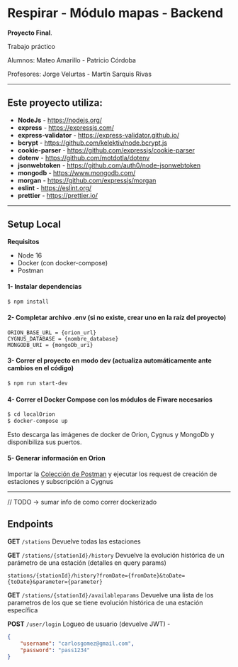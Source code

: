 # Respirar - Módulo mapas - Backend

**Proyecto Final**.

Trabajo práctico

Alumnos: Mateo Amarillo - Patricio Córdoba

Profesores: Jorge Velurtas - Martín Sarquis Rivas

****

## Este proyecto utiliza: ##

- **NodeJs** - https://nodejs.org/
- **express** - https://expressjs.com/
- **express-validator** - https://express-validator.github.io/
- **bcrypt** - https://github.com/kelektiv/node.bcrypt.js
- **cookie-parser** - https://github.com/expressjs/cookie-parser
- **dotenv** - https://github.com/motdotla/dotenv
- **jsonwebtoken** - https://github.com/auth0/node-jsonwebtoken
- **mongodb** - https://www.mongodb.com/
- **morgan** - https://github.com/expressjs/morgan
- **eslint** - https://eslint.org/
- **prettier** - https://prettier.io/

****

## Setup Local
**Requisitos**
- Node 16
- Docker (con docker-compose)
- Postman

#### 1- Instalar dependencias ####
```bash
$ npm install
```
#### 2- Completar archivo .env (si no existe, crear uno en la raíz del proyecto)
```env
ORION_BASE_URL = {orion_url}
CYGNUS_DATABASE = {nombre_database}
MONGODB_URI = {mongoDb_uri}
```
#### 3- Correr el proyecto en modo dev (actualiza automáticamente ante cambios en el código) ####
```bash
$ npm run start-dev
```

#### 4- Correr el Docker Compose con los módulos de Fiware necesarios ####
```bash
$ cd localOrion
$ docker-compose up
```
Esto descarga las imágenes de docker de Orion, Cygnus y MongoDb y disponibiliza sus puertos.

#### 5- Generar información en Orion ####
Importar la [Colección de Postman](localOrion/Orion%20Local.postman_collection.json) y ejecutar los request de creación de estaciones y subscripción a Cygnus

****

// TODO -> sumar info de como correr dockerizado


## Endpoints

**GET** `/stations` Devuelve todas las estaciones

**GET** `/stations/{stationId}/history` Devuelve la evolución histórica de un parámetro de una estación  (detalles en query params)
```url
stations/{stationId}/history?fromDate={fromDate}&toDate={toDate}&parameter={parameter}
```

**GET** `/stations/{stationId}/availableparams` Devuelve una lista de los parametros de los que se tiene evolución histórica de una estación específica


**POST** `/user/login` Logueo de usuario (devuelve JWT) - 
```json 
{
    "username": "carlosgomez@gmail.com",
    "password": "pass1234"
}
```
